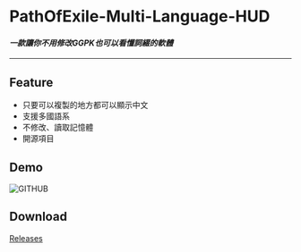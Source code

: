 # PathOfExile-Multi-Language-HUD
#### *一款讓你不用修改GGPK也可以看懂詞綴的軟體*
***
## Feature
* 只要可以複製的地方都可以顯示中文
* 支援多國語系
* 不修改、讀取記憶體
* 開源項目
## Demo
![GITHUB](https://i.imgur.com/VkXeUne.jpg "Demo")
## Download
[Releases](../../releases/)

